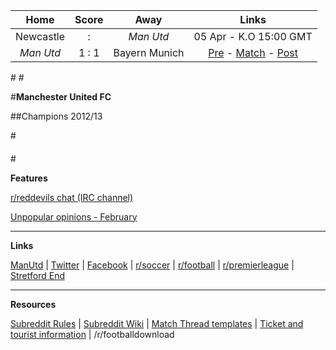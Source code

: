Home |    Score | Away | Links
 :-: | :---: | :-: | :-:
Newcastle  |  :  | *Man Utd* | 05 Apr - K.O 15:00 GMT
*Man Utd*  | 1 : 1 | Bayern Munich | [Pre](http://www.reddit.com/r/reddevils/comments/21r4py/pre_match_thread_manchester_united_vs_bayern/) - [Match](http://www.reddit.com/r/reddevils/comments/21y0bf/match_thread_manchester_united_fc_vs_bayern/)  - [Post](http://www.reddit.com/r/reddevils/comments/21ydrs/post_match_thread_manchester_united_vs_bayern/)

#[](#potw)
#[](#caption)

#**Manchester United FC**

##Champions 2012/13


#[](#break)

####

#[](#break)

**Features**

[r/reddevils chat (IRC channel)](http://www.reddit.com/r/reddevils/wiki/irc_channel)

[Unpopular opinions - February](http://www.reddit.com/r/reddevils/comments/1y2svc/unpopular_opinions_february_part_2/)



***
**Links**

[ManUtd](http://www.manutd.com/Splash-Page.aspx) | [Twitter](https://twitter.com/ManUtd) | [Facebook](http://www.facebook.com/manchesterunited?fref=ts) | [r/soccer](http://www.reddit.com/r/soccer/) | [r/football](http://www.reddit.com/r/football/) | [r/premierleague](http://www.reddit.com/r/premierleague/) | [Stretford End](http://www.stretfordend.co.uk/)

***

**Resources**

[Subreddit Rules](http://www.reddit.com/r/reddevils/comments/1isixg/subreddit_rules) | [Subreddit Wiki](http://www.reddit.com/r/RedDevils/wiki) | [Match Thread templates](http://www.reddit.com/r/RedDevils/wiki/match_templates) | [Ticket and tourist information](http://www.reddit.com/r/RedDevils/wiki/tickets_tourist_info) | /r/footballdownload 